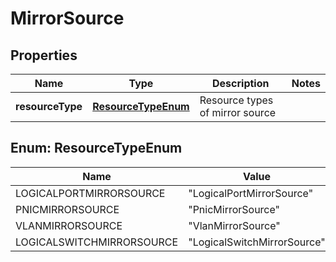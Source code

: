 # MirrorSource

## Properties
Name | Type | Description | Notes
------------ | ------------- | ------------- | -------------
**resourceType** | [**ResourceTypeEnum**](#ResourceTypeEnum) | Resource types of mirror source | 

<a name="ResourceTypeEnum"></a>
## Enum: ResourceTypeEnum
Name | Value
---- | -----
LOGICALPORTMIRRORSOURCE | &quot;LogicalPortMirrorSource&quot;
PNICMIRRORSOURCE | &quot;PnicMirrorSource&quot;
VLANMIRRORSOURCE | &quot;VlanMirrorSource&quot;
LOGICALSWITCHMIRRORSOURCE | &quot;LogicalSwitchMirrorSource&quot;
